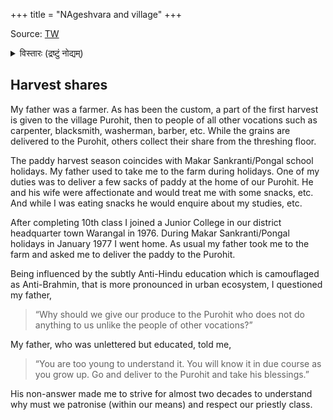+++
title = "NAgeshvara and village"
+++

Source: [TW](https://x.com/MNageswarRaoIPS/status/1894298323365835027)

<details><summary>विस्तारः (द्रष्टुं नोद्यम्)</summary>

Author is a Telangana Kamma. 
</details>

## Harvest shares

My father was a farmer. As has been the custom, a part of the first harvest is given to the village Purohit, then to people of all other vocations such as carpenter, blacksmith, washerman, barber, etc. While the grains are delivered to the Purohit, others collect their share from the threshing floor.

The paddy harvest season coincides with Makar Sankranti/Pongal school holidays. My father used to take me to the farm during holidays. One of my duties was to deliver a few sacks of paddy at the home of our Purohit. He and his wife were affectionate and would treat me with some snacks, etc. And while I was eating snacks he would enquire about my studies, etc.

After completing 10th class I joined a Junior College in our district headquarter town Warangal in 1976. During Makar Sankranti/Pongal holidays in January 1977 I went home. As usual my father took me to the farm and asked me to deliver the paddy to the Purohit.

Being influenced by the subtly Anti-Hindu education which is camouflaged as Anti-Brahmin, that is more pronounced in urban ecosystem, I questioned my father, 

> “Why should we give our produce to the Purohit who does not do anything to us unlike the people of other vocations?”

My father, who was unlettered but educated, told me, 

> “You are too young to understand it. You will know it in due course as you grow up. Go and deliver to the Purohit and take his blessings.”

His non-answer made me to strive for almost two decades to understand why must we patronise (within our means) and respect our priestly class.
